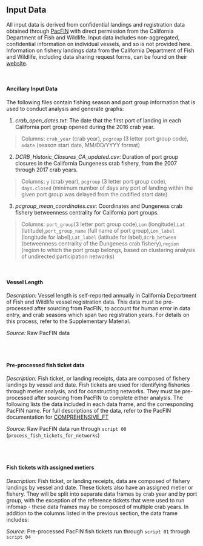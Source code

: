 ## Input Data

All input data is derived from confidential landings and registration data obtained through [PacFIN](http://pacfin.psmfc.org/) with direct permission from the California Department of Fish and Wildlife. Input data includes non-aggregated, confidential information on individual vessels, and so is not provided here. Information on fishery landings data from the California Department of Fish and Wildlife, including data sharing request forms, can be found on their [website](https://wildlife.ca.gov/Conservation/Marine/MFSU#48329363-overview--background).

<br>

#### Ancillary Input Data

The following files contain fishing season and port group information that is used to conduct analysis and generate graphs:

1. *crab_open_dates.txt*: The date that the first port of landing in each California port group opened during the 2016 crab year. 
> Columns: `crab_year` (crab year), `pcgroup` (3 letter port group code), `odate` (season start date, MM/DD/YYYY format)

2. *DCRB_Historic_Closures_CA_updated.csv*: Duration of port group closures in the California Dungeness crab fishery, from the 2007 through 2017 crab years. 
> Columns: `y` (crab year), `pcgroup` (3 letter port group code), `days.closed` (minimum number of days any port of landing within the given port group was delayed from the codified start date)

3. *pcgroup_mean_coordinates.csv*: Coordinates and Dungeness crab fishery betweenness centrality for California port groups. 
> Columns: `port_group`(3 letter port group code),`Lon` (longitude),`Lat` (latitude),`port_group_name` (full name of port group),`Lon_label` (longitude for label),`Lat_label` (latitude for label),`dcrb_between` (betweenness centrality of the Dungeness crab fishery),`region` (region to which the port group belongs, based on clustering analysis of undirected participation networks)

<br>

#### Vessel Length

*Description:* Vessel length is self-reported annually in California Department of Fish and Wildlife vessel registration data. This data must be pre-processed after sourcing from PacFIN, to account for human error in data entry, and crab seasons which span two registration years. For details on this process, refer to the Supplementary Material.

*Source:* Raw PacFIN data

<br>
<br>


#### Pre-processed fish ticket data

*Description:* Fish ticket, or landing receipts, data are composed of fishery landings by vessel and date. Fish tickets are used for identifying fisheries through metier analysis, and for constructing networks. They must be pre-processed after sourcing from PacFIN to complete either analysis. The following lists the data included in each data frame, and the corresponding PacFIN name. For full descriptions of the data, refer to the PacFIN documentation for [COMPREHENSIVE_FT](http://pacfin.psmfc.org/wp-content/uploads/2016/06/PacFIN_Comprehensive_Fish_Tickets.pdf)

*Source:* Raw PacFIN data run through `script 00` (`process_fish_tickets_for_networks`)

<br>
<br>

#### Fish tickets with assigned metiers

*Description:* Fish ticket, or landing receipts, data are composed of fishery landings by vessel and date. These tickets also have an assigned metier or fishery. They will be split into separate data frames by crab year and by port group, with the exception of the reference tickets that were used to run infomap - these data frames may be composed of multiple crab years. In addition to the columns listed in the previous section, the data frame includes:

*Source:* Pre-processed PacFIN fish tickets run through `script 01` through `script 04`

<br>
<br>










